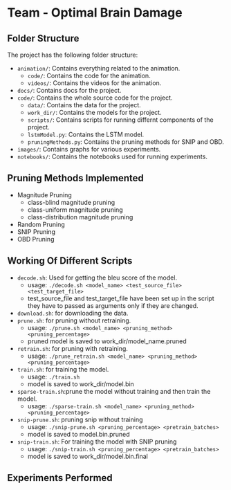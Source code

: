 # Team - Optimal Brain Damage

## Folder Structure

The project has the following folder structure:

- `animation/`: Contains everything related to the animation.
  - `code/`: Contains the code for the animation.
  - `videos/`: Contains the videos for the animation.
- `docs/`: Contains docs for the project.
- `code/`: Contains the whole source code for the project.
  - `data/`: Contains the data for the project.
  - `work_dir/`: Contains the models for the project.
  - `scripts/`: Contains scripts for running differnt components of the project.
  - `lstmModel.py`: Contains the LSTM model.
  - `pruningMethods.py`: Contains the pruning methods for SNIP and OBD.
- `images/`: Contains graphs for various experiments.
- `notebooks/`: Contains the notebooks used for running experiments.

## Pruning Methods Implemented
* Magnitude Pruning
  * class-blind magnitude pruning
  * class-uniform magnitude pruning
  * class-distribution magnitude pruning
* Random Pruning
* SNIP Pruning
* OBD Pruning

## Working Of Different Scripts
- `decode.sh`: Used for getting the bleu score of the model.
  - usage: `./decode.sh <model_name> <test_source_file> <test_target_file>`
  - test_source_file and test_target_file have been set up in the script they have to passed as arguments only if they are changed.
- `download.sh`: for downloading the data.
- `prune.sh`: for pruning without retraining.
  - usage: `./prune.sh <model_name> <pruning_method> <pruning_percentage>`
  - pruned model is saved to work_dir/model_name.pruned
- `retrain.sh`: for pruning with retraining.
  - usage: `./prune_retrain.sh <model_name> <pruning_method> <pruning_percentage>`
- `train.sh`: for training the model.
  - usage: `./train.sh`
  - model is saved to work_dir/model.bin
- `sparse-train.sh`:prune the model without training and then train the model.
  - usage: `./sparse-train.sh <model_name> <pruning_method> <pruning_percentage>`
- `snip-prune.sh`: pruning snip without training
  - usage: `./snip-prune.sh <pruning_percentage> <pretrain_batches>`
  - model is saved to model.bin.pruned
- `snip-train.sh`: For training the model with SNIP pruning
  - usage: `./snip-train.sh <pruning_percentage> <pretrain_batches>`
  - model is saved to work_dir/model.bin.final

## Experiments Performed
  